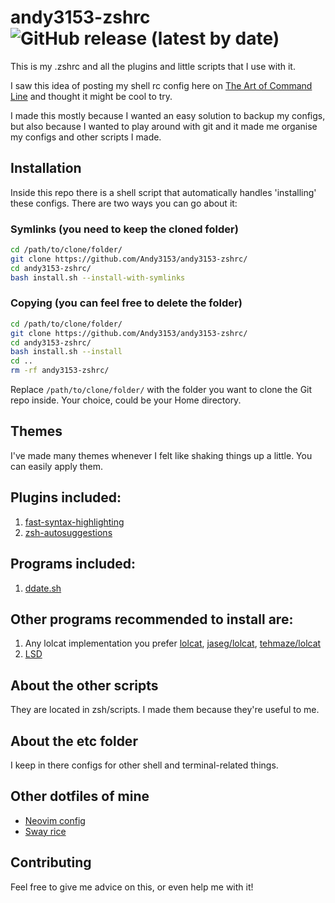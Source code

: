 # andy3153-zshrc ![GitHub release (latest by date)](https://img.shields.io/github/v/release/Andy3153/andy3153-zshrc)
This is my .zshrc and all the plugins and little scripts that I use with it.

I saw this idea of posting my shell rc config here on [The Art of Command Line](https://github.com/jlevy/the-art-of-command-line) and thought it might be cool to try.

I made this mostly because I wanted an easy solution to backup my configs, but also because I wanted to play around with git and it made me organise my configs and other scripts I made.

## Installation
Inside this repo there is a shell script that automatically handles 'installing' these configs. There are two ways you can go about it:

### Symlinks (you need to keep the cloned folder)
```bash
cd /path/to/clone/folder/
git clone https://github.com/Andy3153/andy3153-zshrc/
cd andy3153-zshrc/
bash install.sh --install-with-symlinks
```

### Copying (you can feel free to delete the folder)
```bash
cd /path/to/clone/folder/
git clone https://github.com/Andy3153/andy3153-zshrc/
cd andy3153-zshrc/
bash install.sh --install
cd ..
rm -rf andy3153-zshrc/
```

Replace `/path/to/clone/folder/` with the folder you want to clone the Git repo inside. Your choice, could be your Home directory.

## Themes
I've made many themes whenever I felt like shaking things up a little. You can easily apply them.

## Plugins included:
  1. [fast-syntax-highlighting](https://github.com/zdharma/fast-syntax-highlighting)
  2. [zsh-autosuggestions](https://github.com/zsh-users/zsh-autosuggestions)

## Programs included:
  1. [ddate.sh](https://github.com/bake/ddate.sh)

## Other programs recommended to install are:
  1. Any lolcat implementation you prefer [lolcat](https://github.com/busyloop/lolcat), [jaseg/lolcat](https://github.com/jaseg/lolcat), [tehmaze/lolcat](https://github.com/tehmaze/lolcat)
  2. [LSD](https://github.com/Peltoche/lsd)

## About the other scripts
They are located in zsh/scripts. I made them because they're useful to me.

## About the etc folder
I keep in there configs for other shell and terminal-related things.

## Other dotfiles of mine
- [Neovim config](https://github.com/Andy3153/andy3153-init.lua)
- [Sway rice](https://github.com/Andy3153/sway-rice)

## Contributing
Feel free to give me advice on this, or even help me with it!
